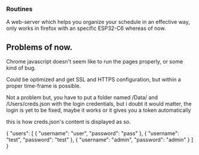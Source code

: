 ### Routines

A web-server which helps you organize your schedule in an effective way, only works in firefox with an specific ESP32-C6 whereas of now.

## Problems of now.

Chrome javascript doesn't seem like to run the pages properly, or some kind of bug.

Could be optimized and get SSL and HTTPS configuration, but within a proper time-frame is possible.

Not a problem but, you have to put a folder named /Data/ and /Users/creds.json with the login credentials, but i doubt it would matter, the login is yet to be fixed, maybe it works or it gives you a token automatically

this is how creds.json's content is displayed as so.

{
  "users": [
    {
      "username": "user",
      "password": "pass"
    },
    {
      "username": "test",
      "password": "test"
    },
    {
      "username": "admin",
      "password": "admin"
    }
  ]
}
